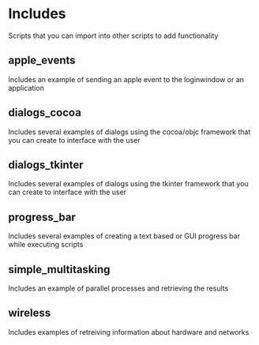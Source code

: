 # Includes
Scripts that you can import into other scripts to add functionality

## apple_events
Includes an example of sending an apple event to the loginwindow or an application

## dialogs_cocoa
Includes several examples of dialogs using the cocoa/objc framework that you can create to interface with the user

## dialogs_tkinter
Includes several examples of dialogs using the tkinter framework that you can create to interface with the user

## progress_bar
Includes several examples of creating a text based or GUI progress bar while executing scripts

## simple_multitasking
Includes an example of parallel processes and retrieving the results

## wireless
Includes examples of retreiving information about hardware and networks
